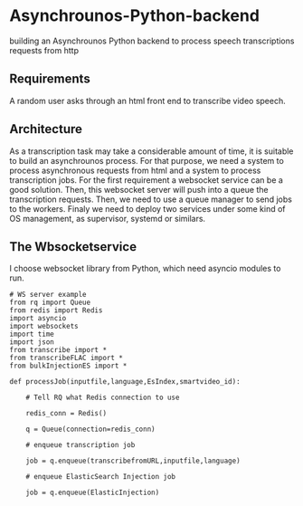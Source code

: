 # Asynchrounos-Python-backend
building an Asynchrounos Python backend to process speech transcriptions requests from http

## Requirements
A random user asks through an html front end to transcribe video speech.

## Architecture
As a transcription task may take a considerable amount of time, it is suitable to build an asynchrounos process.
For that purpose, we need a system to process asynchronous requests from html and a system to process transcription jobs.
For the first requirement a websocket service can be a good solution. Then, this websocket server will push into a queue the transcription requests.
Then, we need to use a queue manager to send jobs to the workers.
Finaly we need to deploy two services under some kind of OS management, as supervisor, systemd or similars.

## The Wbsocketservice
I choose websocket library from Python, which need asyncio modules to run.
```
# WS server example
from rq import Queue
from redis import Redis
import asyncio
import websockets
import time
import json
from transcribe import *
from transcribeFLAC import *
from bulkInjectionES import *

def processJob(inputfile,language,EsIndex,smartvideo_id):

    # Tell RQ what Redis connection to use
    
    redis_conn = Redis()

    q = Queue(connection=redis_conn)
 
    # enqueue transcription job
    
    job = q.enqueue(transcribefromURL,inputfile,language)
    
    # enqueue ElasticSearch Injection job
    
    job = q.enqueue(ElasticInjection)
    
    
```
